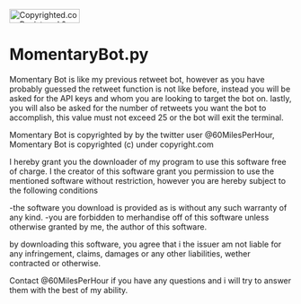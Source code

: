 <a class="copyrighted-badge" title="Copyrighted.com Registered &amp; Protected" target="_blank" href="https://www.copyrighted.com/work/tw3Gz3jjK5iYWsDj"><img alt="Copyrighted.com Registered &amp; Protected" border="0" width="125" height="25" srcset="https://static.copyrighted.com/badges/125x25/01_1_2x.png 2x" src="https://static.copyrighted.com/badges/125x25/01_1.png" /></a><script src="https://static.copyrighted.com/badges/helper.js"></script>


# MomentaryBot.py
Momentary Bot is like my previous retweet bot, however as you have probably guessed the retweet function is not like before, 
instead you will be asked for the API keys and whom you are looking to target the bot on. 
lastly, you will also be asked for the number of retweets you want the bot to accomplish, 
this value must not exceed 25 or the bot will exit the terminal.

Momentary Bot is copyrighted by by the twitter user @60MilesPerHour, Momentary Bot is copyrighted (c) under copyright.com

I hereby grant you the downloader of my program to use this software free of
charge. I the creator of this software grant you permission to use the mentioned
software without restriction, however you are hereby subject to the following conditions

-the software you download is provided as is without any such warranty of any kind.
-you are forbidden to merhandise off of this software unless otherwise granted by me, the author of this software.

by downloading this software, you agree that i the issuer am not liable for any infringement,
claims, damages or any other liabilities, wether contracted or otherwise.

Contact @60MilesPerHour if you have any questions and i will try to answer them with the best of my ability.
